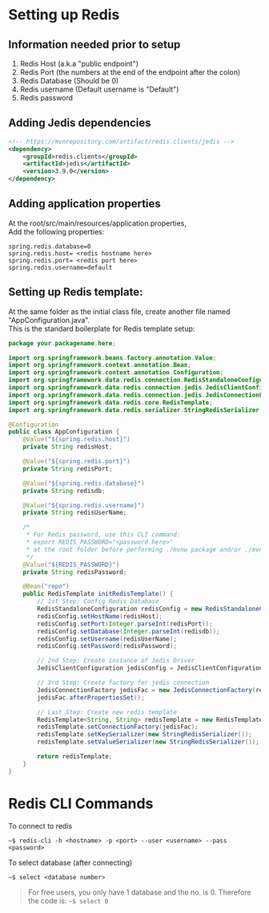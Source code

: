 # Setting up Redis

## Information needed prior to setup
1. Redis Host (a.k.a "public endpoint")
2. Redis Port (the numbers at the end of the endpoint after the colon)
3. Redis Database (Should be 0)
4. Redis username (Default username is "Default")
5. Redis password

## Adding Jedis dependencies
```xml
<!-- https://mvnrepository.com/artifact/redis.clients/jedis -->
<dependency>
    <groupId>redis.clients</groupId>
    <artifactId>jedis</artifactId>
    <version>3.9.0</version>
</dependency>
```
## Adding application properties
At the root/src/main/resources/application.properties,</br>
Add the following properties:
```
spring.redis.database=0
spring.redis.host= <redis hostname here>
spring.redis.port= <redis port here>
spring.redis.username=default
```

## Setting up Redis template:
At the same folder as the initial class file, create another file named "AppConfiguration.java". </br>
This is the standard boilerplate for Redis template setup:
```java
package your.packagename.here;

import org.springframework.beans.factory.annotation.Value;
import org.springframework.context.annotation.Bean;
import org.springframework.context.annotation.Configuration;
import org.springframework.data.redis.connection.RedisStandaloneConfiguration;
import org.springframework.data.redis.connection.jedis.JedisClientConfiguration;
import org.springframework.data.redis.connection.jedis.JedisConnectionFactory;
import org.springframework.data.redis.core.RedisTemplate;
import org.springframework.data.redis.serializer.StringRedisSerializer;

@Configuration
public class AppConfiguration {
    @Value("${spring.redis.host}")
    private String redisHost;

    @Value("${spring.redis.port}")
    private String redisPort;

    @Value("${spring.redis.database}")
    private String redisdb;

    @Value("${spring.redis.username}")
    private String redisUserName;

    /*
     * For Redis password, use this CLI command:
     * export REDIS_PASSWORD="<password here>"
     * at the root folder before performing ./mvnw package and/or ./mvnw spring-boot:run
     */
    @Value("${REDIS_PASSWORD}")
    private String redisPassword;

    @Bean("repo")
    public RedisTemplate initRedisTemplate() {
        // 1st Step: Config Redis Database
        RedisStandaloneConfiguration redisConfig = new RedisStandaloneConfiguration();
        redisConfig.setHostName(redisHost);
        redisConfig.setPort(Integer.parseInt(redisPort));
        redisConfig.setDatabase(Integer.parseInt(redisdb));
        redisConfig.setUsername(redisUserName);
        redisConfig.setPassword(redisPassword);

        // 2nd Step: Create instance of Jedis Driver
        JedisClientConfiguration jedisConfig = JedisClientConfiguration.builder().build();

        // 3rd Step: Create factory for jedis connection
        JedisConnectionFactory jedisFac = new JedisConnectionFactory(redisConfig, jedisConfig);
        jedisFac.afterPropertiesSet();

        // Last Step: Create new redis template
        RedisTemplate<String, String> redisTemplate = new RedisTemplate<>();
        redisTemplate.setConnectionFactory(jedisFac);
        redisTemplate.setKeySerializer(new StringRedisSerializer());
        redisTemplate.setValueSerializer(new StringRedisSerializer());

        return redisTemplate;
    }
}
```

# Redis CLI Commands
To connect to redis

`~$ redis-cli -h <hostname> -p <port> --user <username> --pass <password>`

To select database (after connecting)

`~$ select <database number>`
> For free users, you only have 1 database and the no. is 0. 
> Therefore the code is:
> `~$ select 0`


